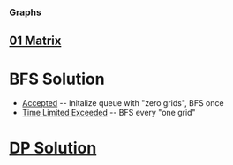 ### Graphs

## [01 Matrix](https://leetcode.com/problems/01-matrix/)
 # BFS Solution
   - [Accepted](https://leetcode.com/submissions/detail/611110163/) -- Initalize queue with "zero grids", BFS once
   - [Time Limited Exceeded](https://leetcode.com/submissions/detail/627437781/) -- BFS every "one grid" 
 # [DP Solution](https://leetcode.com/submissions/detail/627587933/)
